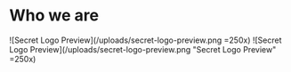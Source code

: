 <!-- TITLE: secRet -->
<!-- SUBTITLE: Reverse Engineering community -->
# Who we are
![Secret Logo Preview](/uploads/secret-logo-preview.png =250x)
![Secret Logo Preview](/uploads/secret-logo-preview.png "Secret Logo Preview" =250x)